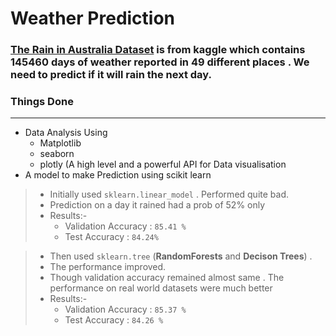 # Weather Prediction 

### [The Rain in Australia Dataset](https://www.kaggle.com/jsphyg/weather-dataset-rattle-package) is from kaggle which contains 145460 days of weather reported in 49 different places . We need to predict if it will rain the next day.

### Things Done
-----

- Data Analysis Using 
    - Matplotlib
    - seaborn
    - plotly (A high level and a powerful API for Data visualisation 
- A model to make Prediction using scikit learn
> - Initially used `sklearn.linear_model` . Performed quite bad. 
> - Prediction on a day it rained had a prob of 52% only
> - Results:- 
>     - Validation Accuracy : `85.41 %`
>     - Test Accuracy       : `84.24%`   


> - Then used `sklearn.tree` (**RandomForests** and **Decison Trees**) . 
> - The performance improved. 
> - Though validation accuracy remained almost same . The performance on real world datasets were much better
> - Results:- 
>   - Validation Accuracy : `85.37 %`  
>   - Test Accuracy       : `84.26 %`


